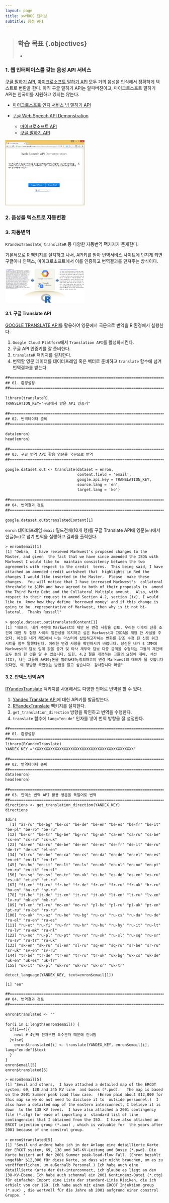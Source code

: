 ```yaml
---
layout: page
title: xwMOOC 딥러닝
subtitle: 음성 API
---
```


> ## 학습 목표 {.objectives}
>
> * 

### 1. 웹 인터페이스를 갖는 음성 API 서비스

[구글 말하기 API](https://cloud.google.com/speech/), [마이크로소프트 말하기 API](https://www.microsoft.com/cognitive-services/en-us/speech-api) 모두 거의 음성을 인식해서 정확하게 텍스트로 변환을 한다. 아직 구글 말하기 API는 알파버젼이고, 마이크로소프트 말하기 API는 한국어를 지원하고 있지는 않는다.

* [마이크로소프트 인지 서비스 빙 말하기 API](https://www.microsoft.com/cognitive-services/en-us/speech-api)
* [구글 Web Speech API Demonstration](https://www.google.com/intl/en/chrome/demos/speech.html)

    - [마이크로소프트 API](https://www.microsoft.com/cognitive-services/en-us/speech-api)
    - [구글 말하기 API](https://cloud.google.com/speech/)


<img src="fig/speech-api-web-interface.png" alt="구글 웹 말하기 API 웹 인터페이스" width ="50%">

### 2. 음성을 텍스트로 자동변환


### 3. 자동변역

`RYandexTranslate`, `translateR` 등 다양한 자동변역 팩키지가 존재한다.

기본적으로 R 팩키지를 설치하고 나서, API키를 받아 번역서비스 사이트에 던지게 되면 구글이나 얀덱스, 마이크로소프트에서 이를 인증하고 번역결과를 던져주는 방식이다.

<img src="fig/translation-eng2kor.png" alt="자동 기계번역" width ="50%">

#### 3.1. 구글 Translate API 

[GOOGLE TRANSLATE API](https://cloud.google.com/translate/)를 활용하여 영문에서 국문으로 번역을 R 환경에서 실행한다. 

1. `Google Cloud Platform`에서 `Translation API`를 활성화시킨다.
2. 구글 API 인증키를 잘 준비한다.
3. `translateR` 팩키지를 설치한다.
4. 번역할 영문 데이터를 데이터프레임 혹은 벡터로 준비하고 `translate` 함수에 넘겨 번역결과를 받는다.

~~~ {.r}
##======================================================================
## 01. 환경설정
##======================================================================

library(translateR)
TRANSLATION_KEY="구글에서 받은 API 인증키"

##======================================================================
## 02. 번역데이터 준비
##======================================================================

data(enron)
head(enron)

##======================================================================
## 03. 구글 번역 API 활용 영문을 국문으로 번역
##======================================================================

google.dataset.out <- translate(dataset = enron,
                                content.field = 'email',
                                google.api.key = TRANSLATION_KEY,
                                source.lang = 'en',
                                target.lang = 'ko')

##======================================================================
## 04. 번역결과 검토
##======================================================================

google.dataset.out$translatedContent[1]
~~~

`enron` 데이터프레임 `email` 필드전체(10개 행)를 구글 Translate API에 영문(`en`)에서 한글(`ko`)로 넘겨 번역을 실행하고 결과를 출력한다.

~~~ {.output}
> enron$email[1]
[1] "Debra,  I have reviewed Markwest's proposed changes to the Master, and given  the fact that we have since amended the ISDA with Markwest I would like to  maintain consistency between the two agreements with respect to the credit  terms.  This being said, I have attached an amended credit worksheet that  highlights in Red the changes I would like inserted in the Master.  Please  make these changes.  You will notice that I have increased Markwest's  collateral threshold to $1MM and have agreed to both of their proposals to  amend the Third Party Debt and the Collateral Multiple amount.  Also, with  respect to their request to amend Section 4.2, section (ix), I would like to  know how they define 'borrowed money' and if this change is going to be  representative of Markwest, then why is it not bi-lateral.  Thanks Russell"

> google.dataset.out$translatedContent[1]
[1] "데브라, 내가 주인에 Markwest의 제안 된 변경 사항을 검토, 우리는 이후이 신용 조건에 대한 두 협정 사이의 일관성을 유지하고 싶은 Markwest과 ISDA을 개정 한 사실을 주었다. 이것은 내가 레드에서 나는 마스터에 삽입하고자하는 변화를 강조 수정 된 신용 워크 시트를 첨부 말했다된다. 이러한 변경 사항을 확인하시기 바랍니다. 당신은 내가 $ 1MM에 Markwest의 담보 임계 값을 증가 및 타사 채무와 담보 다중 금액을 수정하는 그들의 제안에 모두 동의 한 것을 알 수 있습니다. 또한, 4.2 절을 개정하는 그들의 요청에 대해, 섹션 (IX), 나는 그들이 &#39;돈을 빌려&#39;정의하고이 변경 Markwest의 대표가 될 것입니다 있다면, 왜 양방향 측면없는 방법을 알고 싶습니다. 감사합니다 러셀"
~~~


#### 3.2. 얀덱스 번역 API

[RYandexTranslate](https://github.com/mukul13/RYandexTranslate) 팩키지를 사용해서도 다양한 언어로 번역을 할 수 있다.

1. [Yandex Translate API](https://tech.yandex.com/translate/doc/dg/concepts/api-overview-docpage/)에 대한 API키를 발급받는다.
1. [RYandexTranslate](https://cran.r-project.org/web/packages/RYandexTranslate/index.html) 팩키지를 설치한다.
1. `get_translation_direction` 방향을 확인하고 번역을 수행한다.
1. `translate` 함수에 `lang="en-de"` 인자를 넣어 번역 방향을 잘 설정한다.

~~~ {.r}
##======================================================================
## 01. 환경설정
##======================================================================
library(RYandexTranslate)
YANDEX_KEY ="XXXXXXXXXXXXXXXXXXXXXXXXXXXXXXXXXXXXXXXXXXXX"

##======================================================================
## 02. 번역데이터 준비
##======================================================================
data(enron)
head(enron)

##======================================================================
## 03. 얀덱스 번역 API 활용 영문을 독일어로 번역
##======================================================================
directions <- get_translation_direction(YANDEX_KEY)
directions
~~~ 

~~~ {.output}
$dirs
  [1] "az-ru" "be-bg" "be-cs" "be-de" "be-en" "be-es" "be-fr" "be-it" "be-pl" "be-ro" "be-ru"
 [12] "be-sr" "be-tr" "bg-be" "bg-ru" "bg-uk" "ca-en" "ca-ru" "cs-be" "cs-en" "cs-ru" "cs-uk"
 [23] "da-en" "da-ru" "de-be" "de-en" "de-es" "de-fr" "de-it" "de-ru" "de-tr" "de-uk" "el-en"
 [34] "el-ru" "en-be" "en-ca" "en-cs" "en-da" "en-de" "en-el" "en-es" "en-et" "en-fi" "en-fr"
 [45] "en-hu" "en-it" "en-lt" "en-lv" "en-mk" "en-nl" "en-no" "en-pt" "en-ru" "en-sk" "en-sl"
 [56] "en-sq" "en-sv" "en-tr" "en-uk" "es-be" "es-de" "es-en" "es-ru" "es-uk" "et-en" "et-ru"
 [67] "fi-en" "fi-ru" "fr-be" "fr-de" "fr-en" "fr-ru" "fr-uk" "hr-ru" "hu-en" "hu-ru" "hy-ru"
 [78] "it-be" "it-de" "it-en" "it-ru" "it-uk" "lt-en" "lt-ru" "lv-en" "lv-ru" "mk-en" "mk-ru"
 [89] "nl-en" "nl-ru" "no-en" "no-ru" "pl-be" "pl-ru" "pl-uk" "pt-en" "pt-ru" "ro-be" "ro-ru"
[100] "ro-uk" "ru-az" "ru-be" "ru-bg" "ru-ca" "ru-cs" "ru-da" "ru-de" "ru-el" "ru-en" "ru-es"
[111] "ru-et" "ru-fi" "ru-fr" "ru-hr" "ru-hu" "ru-hy" "ru-it" "ru-lt" "ru-lv" "ru-mk" "ru-nl"
[122] "ru-no" "ru-pl" "ru-pt" "ru-ro" "ru-sk" "ru-sl" "ru-sq" "ru-sr" "ru-sv" "ru-tr" "ru-uk"
[133] "sk-en" "sk-ru" "sl-en" "sl-ru" "sq-en" "sq-ru" "sr-be" "sr-ru" "sr-uk" "sv-en" "sv-ru"
[144] "tr-be" "tr-de" "tr-en" "tr-ru" "tr-uk" "uk-bg" "uk-cs" "uk-de" "uk-en" "uk-es" "uk-fr"
[155] "uk-it" "uk-pl" "uk-ro" "uk-ru" "uk-sr" "uk-tr"
~~~

~~~ {.r}
detect_language(YANDEX_KEY, text=enron$email[1])
~~~

~~~ {.output}
[1] "en"
~~~

~~~ {.r}
##======================================================================
## 04. 번역결과 검토
##======================================================================

enron$translated <- ""

for(i in 1:length(enron$email)) {
  if(i==4){
    next # 4번째 전자우편 특수문자 때문에 건너뜀
  }else{
    enron$translated[i] <- translate(YANDEX_KEY, enron$email[i], lang="en-de")$text
  }
}
enron$email[5]
enron$translated[5]
~~~

~~~ {.output}
> enron$email[5]
[1] "Sevil and others,  I have attached a detailed map of the ERCOT system, 69, 138 and 345 KV line  and buses (*.pwd).   The map is based on the 2001 Summer peak load flow case.  (Enron paid about $12,000 for this map so we do not need to disclose it to  outside personnel.)  I also have a detailed map of the eastern interconnect, I believe it is down  to the 138 KV level.  I have also attached a 2001 contingency file (*.ctg) for ease of importing a  standard list of line contingencies that I obtained from the ISO.  I have also attached an ERCOT injection group (*.aux) , which is valuable for  the years after 2001 because of one constrol group.      "

> enron$translated[5]
[1] "Sevil und andere habe ich in der Anlage eine detaillierte Karte der ERCOT system, 69, 138 und 345-KV-Leitung und Busse (*.pwd). Die Karte basiert auf der 2001 Summer peak-load-flow Fall. (Enron bezahlt ungefähr $12,000 für diese Karte, so dass wir nicht brauchen, um es zu veröffentlichen, um außerhalb Personal.) Ich habe auch eine detaillierte Karte der Ost-interconnect, ich glaube es liegt an den 138-KV-Ebene. Ich habe auch schonmal ein 2001 Kontingenz-Datei (*.ctg) für einfachen Import eine Liste der standard-Linie Risiken, die ich erhielt von der ISO. Ich habe auch mit einem ERCOT Injektion group (*.aux) , die wertvoll für die Jahre ab 2001 aufgrund einer constrol Gruppe. "
~~~